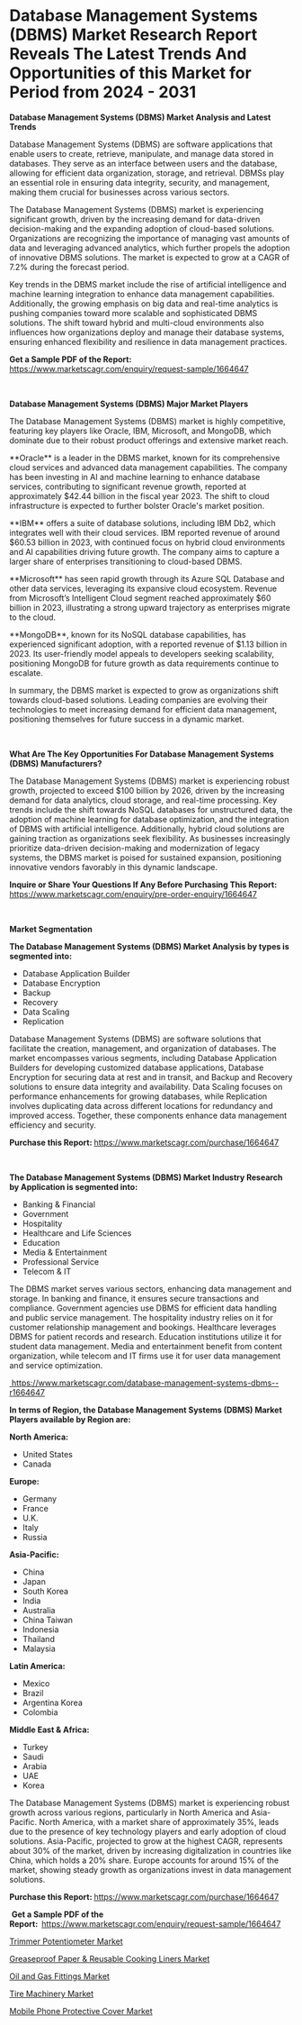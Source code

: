 <p><h1>Database Management Systems (DBMS) Market Research Report Reveals The Latest Trends And Opportunities of this Market for Period from 2024 - 2031</h1></p><p><strong>Database Management Systems (DBMS) Market Analysis and Latest Trends</strong></p>
<p><p>Database Management Systems (DBMS) are software applications that enable users to create, retrieve, manipulate, and manage data stored in databases. They serve as an interface between users and the database, allowing for efficient data organization, storage, and retrieval. DBMSs play an essential role in ensuring data integrity, security, and management, making them crucial for businesses across various sectors.</p><p>The Database Management Systems (DBMS) market is experiencing significant growth, driven by the increasing demand for data-driven decision-making and the expanding adoption of cloud-based solutions. Organizations are recognizing the importance of managing vast amounts of data and leveraging advanced analytics, which further propels the adoption of innovative DBMS solutions. The market is expected to grow at a CAGR of 7.2% during the forecast period. </p><p>Key trends in the DBMS market include the rise of artificial intelligence and machine learning integration to enhance data management capabilities. Additionally, the growing emphasis on big data and real-time analytics is pushing companies toward more scalable and sophisticated DBMS solutions. The shift toward hybrid and multi-cloud environments also influences how organizations deploy and manage their database systems, ensuring enhanced flexibility and resilience in data management practices.</p></p>
<p><strong>Get a Sample PDF of the Report:&nbsp;</strong> <a href="https://www.marketscagr.com/enquiry/request-sample/1664647?utm_campaign=1285&utm_medium=2&utm_source=Github&utm_content=ia&utm_term=28092024&utm_id=database-management-systems-dbms">https://www.marketscagr.com/enquiry/request-sample/1664647</a></p>
<p>&nbsp;</p>
<p><strong>Database Management Systems (DBMS) Major Market Players</strong></p>
<p><p>The Database Management Systems (DBMS) market is highly competitive, featuring key players like Oracle, IBM, Microsoft, and MongoDB, which dominate due to their robust product offerings and extensive market reach. </p><p>**Oracle** is a leader in the DBMS market, known for its comprehensive cloud services and advanced data management capabilities. The company has been investing in AI and machine learning to enhance database services, contributing to significant revenue growth, reported at approximately $42.44 billion in the fiscal year 2023. The shift to cloud infrastructure is expected to further bolster Oracle's market position.</p><p>**IBM** offers a suite of database solutions, including IBM Db2, which integrates well with their cloud services. IBM reported revenue of around $60.53 billion in 2023, with continued focus on hybrid cloud environments and AI capabilities driving future growth. The company aims to capture a larger share of enterprises transitioning to cloud-based DBMS.</p><p>**Microsoft** has seen rapid growth through its Azure SQL Database and other data services, leveraging its expansive cloud ecosystem. Revenue from Microsoft’s Intelligent Cloud segment reached approximately $60 billion in 2023, illustrating a strong upward trajectory as enterprises migrate to the cloud.</p><p>**MongoDB**, known for its NoSQL database capabilities, has experienced significant adoption, with a reported revenue of $1.13 billion in 2023. Its user-friendly model appeals to developers seeking scalability, positioning MongoDB for future growth as data requirements continue to escalate.</p><p>In summary, the DBMS market is expected to grow as organizations shift towards cloud-based solutions. Leading companies are evolving their technologies to meet increasing demand for efficient data management, positioning themselves for future success in a dynamic market.</p></p>
<p>&nbsp;</p>
<p><strong>What Are The Key Opportunities For Database Management Systems (DBMS) Manufacturers?</strong></p>
<p><p>The Database Management Systems (DBMS) market is experiencing robust growth, projected to exceed $100 billion by 2026, driven by the increasing demand for data analytics, cloud storage, and real-time processing. Key trends include the shift towards NoSQL databases for unstructured data, the adoption of machine learning for database optimization, and the integration of DBMS with artificial intelligence. Additionally, hybrid cloud solutions are gaining traction as organizations seek flexibility. As businesses increasingly prioritize data-driven decision-making and modernization of legacy systems, the DBMS market is poised for sustained expansion, positioning innovative vendors favorably in this dynamic landscape.</p></p>
<p><strong>Inquire or Share Your Questions If Any Before Purchasing This Report:</strong> <a href="https://www.marketscagr.com/enquiry/pre-order-enquiry/1664647?utm_campaign=1285&utm_medium=2&utm_source=Github&utm_content=ia&utm_term=28092024&utm_id=database-management-systems-dbms">https://www.marketscagr.com/enquiry/pre-order-enquiry/1664647</a></p>
<p>&nbsp;</p>
<p><strong>Market Segmentation</strong></p>
<p><strong>The Database Management Systems (DBMS) Market Analysis by types is segmented into:</strong></p>
<p><ul><li>Database Application Builder</li><li>Database Encryption</li><li>Backup</li><li>Recovery</li><li>Data Scaling</li><li>Replication</li></ul></p>
<p><p>Database Management Systems (DBMS) are software solutions that facilitate the creation, management, and organization of databases. The market encompasses various segments, including Database Application Builders for developing customized database applications, Database Encryption for securing data at rest and in transit, and Backup and Recovery solutions to ensure data integrity and availability. Data Scaling focuses on performance enhancements for growing databases, while Replication involves duplicating data across different locations for redundancy and improved access. Together, these components enhance data management efficiency and security.</p></p>
<p><strong>Purchase this Report:&nbsp;</strong><a href="https://www.marketscagr.com/purchase/1664647?utm_campaign=1285&utm_medium=2&utm_source=Github&utm_content=ia&utm_term=28092024&utm_id=database-management-systems-dbms">https://www.marketscagr.com/purchase/1664647</a></p>
<p>&nbsp;</p>
<p><strong>The Database Management Systems (DBMS) Market Industry Research by Application is segmented into:</strong></p>
<p><ul><li>Banking & Financial</li><li>Government</li><li>Hospitality</li><li>Healthcare and Life Sciences</li><li>Education</li><li>Media & Entertainment</li><li>Professional Service</li><li>Telecom & IT</li></ul></p>
<p><p>The DBMS market serves various sectors, enhancing data management and storage. In banking and finance, it ensures secure transactions and compliance. Government agencies use DBMS for efficient data handling and public service management. The hospitality industry relies on it for customer relationship management and bookings. Healthcare leverages DBMS for patient records and research. Education institutions utilize it for student data management. Media and entertainment benefit from content organization, while telecom and IT firms use it for user data management and service optimization.</p></p>
<p><a href="https://www.marketscagr.com/database-management-systems-dbms--r1664647?utm_campaign=1285&utm_medium=2&utm_source=Github&utm_content=ia&utm_term=28092024&utm_id=database-management-systems-dbms">&nbsp;https://www.marketscagr.com/database-management-systems-dbms--r1664647</a></p>
<p><strong>In terms of Region, the Database Management Systems (DBMS) Market Players available by Region are:</strong></p>
<p>
    <p> <strong> North America: </strong>
        <ul>
            <li>United States</li>
            <li>Canada</li>
        </ul>
        </p> 
    <p> <strong> Europe: </strong>
        <ul>
            <li>Germany</li>
            <li>France</li>
            <li>U.K.</li>
            <li>Italy</li>
            <li>Russia</li>
        </ul>
        </p> 
    <p> <strong> Asia-Pacific: </strong>
        <ul>
            <li>China</li>
            <li>Japan</li>
            <li>South Korea</li>
            <li>India</li>
            <li>Australia</li>
            <li>China Taiwan</li>
            <li>Indonesia</li>
            <li>Thailand</li>
            <li>Malaysia</li>
        </ul>
        </p> 
    <p> <strong> Latin America: </strong>
        <ul>
            <li>Mexico</li>
            <li>Brazil</li>
            <li>Argentina Korea</li>
            <li>Colombia</li>
        </ul>
        </p> 
    <p> <strong> Middle East & Africa: </strong>
        <ul>
            <li>Turkey</li>
            <li>Saudi</li>
            <li>Arabia</li>
            <li>UAE</li>
            <li>Korea</li>
        </ul>
    </p>
    </p>
<p><p>The Database Management Systems (DBMS) market is experiencing robust growth across various regions, particularly in North America and Asia-Pacific. North America, with a market share of approximately 35%, leads due to the presence of key technology players and early adoption of cloud solutions. Asia-Pacific, projected to grow at the highest CAGR, represents about 30% of the market, driven by increasing digitalization in countries like China, which holds a 20% share. Europe accounts for around 15% of the market, showing steady growth as organizations invest in data management solutions.</p></p>
<p><strong>Purchase this Report: </strong><a href="https://www.marketscagr.com/purchase/1664647?utm_campaign=1285&utm_medium=2&utm_source=Github&utm_content=ia&utm_term=28092024&utm_id=database-management-systems-dbms">https://www.marketscagr.com/purchase/1664647</a></p>
<p>&nbsp;<strong>Get a Sample PDF of the Report:&nbsp;&nbsp;</strong><a href="https://www.marketscagr.com/enquiry/request-sample/1664647?utm_campaign=1285&utm_medium=2&utm_source=Github&utm_content=ia&utm_term=28092024&utm_id=database-management-systems-dbms">https://www.marketscagr.com/enquiry/request-sample/1664647</a></p>
<p><strong></strong></p>
<p><p><a href="https://issuu.com/reportprime-2/docs/trimmer-potentiometer-market-size-2_df39ddcb328516?utm_campaign=1285&utm_medium=2&utm_source=Github&utm_content=ia&utm_term=28092024&utm_id=database-management-systems-dbms">Trimmer Potentiometer Market</a></p><p><a href="https://issuu.com/reportprime-2/docs/greaseproof-paper-reusable-cooking-_c3b3c30534a76f?utm_campaign=1285&utm_medium=2&utm_source=Github&utm_content=ia&utm_term=28092024&utm_id=database-management-systems-dbms">Greaseproof Paper & Reusable Cooking Liners Market</a></p><p><a href="https://www.linkedin.com/pulse/oil-gas-fittings-market-trends-regional-insights-forecasted-2dwif?utm_campaign=1285&utm_medium=2&utm_source=Github&utm_content=ia&utm_term=28092024&utm_id=database-management-systems-dbms">Oil and Gas Fittings Market</a></p><p><a href="https://www.linkedin.com/pulse/global-tire-machinery-market-analysis-key-trends-future-mseaf?utm_campaign=1285&utm_medium=2&utm_source=Github&utm_content=ia&utm_term=28092024&utm_id=database-management-systems-dbms">Tire Machinery Market</a></p><p><a href="https://www.linkedin.com/pulse/insights-mobile-phone-protective-cover-market-players-size-t5bcc?utm_campaign=1285&utm_medium=2&utm_source=Github&utm_content=ia&utm_term=28092024&utm_id=database-management-systems-dbms">Mobile Phone Protective Cover Market</a></p></p>